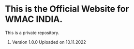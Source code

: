 <h1>This is the Official Website for WMAC INDIA.</h1>

<p>
This is a private repository.
</p>

<ol>
<li>Version 1.0.0 Uploaded on 10.11.2022</li>
</ol>
